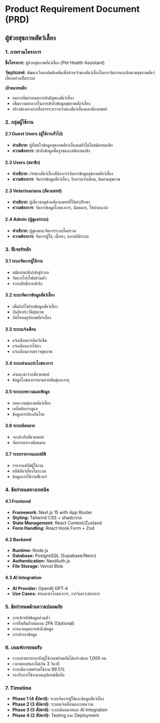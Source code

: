 # Product Requirement Document (PRD)
## ผู้ช่วยสุขภาพสัตว์เลี้ยง

### 1. ภาพรวมโครงการ

**ชื่อโครงการ:** ผู้ช่วยสุขภาพสัตว์เลี้ยง (Pet Health Assistant)

**วัตถุประสงค์:** พัฒนาเว็บแอปพลิเคชันเพื่อช่วยเจ้าของสัตว์เลี้ยงในการจัดการและติดตามสุขภาพสัตว์เลี้ยงอย่างเป็นระบบ

**เป้าหมายหลัก:**
- ลดการลืมกำหนดการสำคัญของสัตว์เลี้ยง
- เพิ่มความสะดวกในการเข้าถึงข้อมูลสุขภาพสัตว์เลี้ยง
- สร้างช่องทางการสื่อสารระหว่างเจ้าของสัตว์เลี้ยงและสัตวแพทย์

### 2. กลุ่มผู้ใช้งาน

#### 2.1 Guest Users (ผู้ใช้งานทั่วไป)
- **คำอธิบาย:** ผู้ที่สนใจข้อมูลสุขภาพสัตว์เลี้ยงแต่ยังไม่ได้สมัครสมาชิก
- **ความต้องการ:** เข้าถึงข้อมูลพื้นฐานและสมัครสมาชิก

#### 2.2 Users (สมาชิก)
- **คำอธิบาย:** เจ้าของสัตว์เลี้ยงที่ต้องการจัดการข้อมูลสุขภาพสัตว์เลี้ยง
- **ความต้องการ:** จัดการข้อมูลสัตว์เลี้ยง, รับการแจ้งเตือน, ติดตามสุขภาพ

#### 2.3 Veterinarians (สัตวแพทย์)
- **คำอธิบาย:** ผู้เชี่ยวชาญด้านสัตวแพทย์ที่ให้คำปรึกษา
- **ความต้องการ:** จัดการข้อมูลโภชนาการ, นัดหมาย, ให้คำแนะนำ

#### 2.4 Admin (ผู้ดูแลระบบ)
- **คำอธิบาย:** ผู้ดูแลและจัดการระบบโดยรวม
- **ความต้องการ:** จัดการผู้ใช้, เนื้อหา, และสถิติระบบ

### 3. ฟีเจอร์หลัก

#### 3.1 ระบบจัดการผู้ใช้งาน
- สมัครสมาชิก/เข้าสู่ระบบ
- จัดการโปรไฟล์ส่วนตัว
- ระบบสิทธิ์การเข้าถึง

#### 3.2 ระบบจัดการข้อมูลสัตว์เลี้ยง
- เพิ่ม/แก้ไข/ลบข้อมูลสัตว์เลี้ยง
- บันทึกประวัติสุขภาพ
- อัพโหลดรูปภาพสัตว์เลี้ยง

#### 3.3 ระบบแจ้งเตือน
- แจ้งเตือนการฉีดวัคซีน
- แจ้งเตือนการให้ยา
- แจ้งเตือนการตรวจสุขภาพ

#### 3.4 ระบบคำแนะนำโภชนาการ
- คำแนะนำจากสัตวแพทย์
- ข้อมูลโภชนาการตามสายพันธุ์และอายุ

#### 3.5 ระบบบทความและข้อมูล
- บทความสุขภาพสัตว์เลี้ยง
- เคล็ดลับการดูแล
- ข้อมูลการป้องกันโรค

#### 3.6 ระบบนัดหมาย
- จองคิวกับสัตวแพทย์
- จัดการตารางนัดหมาย

#### 3.7 ระบบรายงานและสถิติ
- รายงานสถิติผู้ใช้งาน
- สถิติสัตว์เลี้ยงในระบบ
- ข้อมูลการใช้งานฟีเจอร์

### 4. ข้อกำหนดทางเทคนิค

#### 4.1 Frontend
- **Framework:** Next.js 15 with App Router
- **Styling:** Tailwind CSS + shadcn/ui
- **State Management:** React Context/Zustand
- **Form Handling:** React Hook Form + Zod

#### 4.2 Backend
- **Runtime:** Node.js
- **Database:** PostgreSQL (Supabase/Neon)
- **Authentication:** NextAuth.js
- **File Storage:** Vercel Blob

#### 4.3 AI Integration
- **AI Provider:** OpenAI GPT-4
- **Use Cases:** คำแนะนำโภชนาการ, การวิเคราะห์อาการ

### 5. ข้อกำหนดด้านความปลอดภัย
- การเข้ารหัสข้อมูลส่วนตัว
- การยืนยันตัวตนแบบ 2FA (Optional)
- การควบคุมการเข้าถึงข้อมูล
- การสำรองข้อมูล

### 6. เกณฑ์การยอมรับ
- ระบบสามารถรองรับผู้ใช้งานพร้อมกันได้อย่างน้อย 1,000 คน
- เวลาตอบสนองไม่เกิน 3 วินาที
- ระบบมีความพร้อมใช้งาน 99.5%
- รองรับการใช้งานบนอุปกรณ์มือถือ

### 7. Timeline
- **Phase 1 (4 สัปดาห์):** ระบบจัดการผู้ใช้และข้อมูลสัตว์เลี้ยง
- **Phase 2 (3 สัปดาห์):** ระบบแจ้งเตือนและบทความ
- **Phase 3 (3 สัปดาห์):** ระบบนัดหมายและ AI Integration
- **Phase 4 (2 สัปดาห์):** Testing และ Deployment
